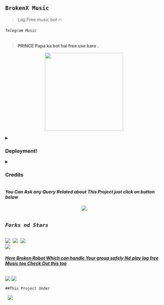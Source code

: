 ## `BrokenX Music`
>Lag Free music bot 🔥
<p align="center"><h6> <code>Telegram Music</code> </h6>

> __PRINCE Papa ka bot hai free use karo .__
<p align="center">
<img src='https://telegra.ph/file/f102ef0a4762292cbd072.jpg' alternate="Aww Reload Aunty It's Your internet issue" height="250px">

</pre>
<details><summary> <h3><b>Deployment!</b></h3> </summary>
<pre>

<b>Deploy BrokenX Music to Heroku</b>
<p><a href="https://https://dashboard.heroku.com/new?template=https://github.com/Princeop12/DevuMusic"><img src="https://img.shields.io/badge/Deploy%20To%20Heroku-black?style=for-the-badge&logo=heroku" width="200""/></a></p>
</pre>
</details>
<details>
<summary><b><h3>Credits</h3></b></summary>
<i>All credit Goes To these peoples</i><br>
<code>@ROCKSTAR_PRINCE_OP</code><br>
<code>Papa Hu vro Schhi me🔥</code><br>
</details>



<h4><b><i>You Can Ask any Query Related about This Project just click on button below</i></b></h4>
<p align="center">
<a href="https://t.me/ROCKSTAR_PRINCE_OP"><img src="https://img.shields.io/badge/Ask%20-anything-1abc9c.svg"></a>


<p align="center">
<pre>
<h3><b><i>Forks nd Stars</i></b></h3>
<img src="https://img.shields.io/github/license/ItsmeHyper13/DevuMusic.svg"> <img src="https://img.shields.io/github/forks/ItsmeHyper13/DevuMusic.svg"> <img src="https://img.shields.io/github/stars/ItsmeHyper13/DevuMusic.svg">
<a href="https://https://github.com/Princeop12/DevuMusic0"><img src="https://img.shields.io/badge/Fork%20Broken%20Music-black?style=for-the-badge&logo=github"></a>
</pre></p>


<h6><b><i><u>Here Broken Robot Which can handle Your group safely Nd play lag free Music too Check Out this too</u></i></b></h6>
<p><a href='https://t.me/ROCKSTAR_PRINCE_OP'><img src="https://img.shields.io/badge/Broken_Robot-black?style=for-the-badge&logo=telegram&logoColor=black"></a>
<a href="https://t.me/ROCKSTAR_PRINCE_OP"><img src="https://img.shields.io/badge/Developer%20%20-black?style=for-the-badge&logo=telegram"></a></p>


<p><code>##This Project Under</code> <pre> <a href="https://t.me/ROCKSTAR_PRINCE_OP"><img src="https://img.shields.io/badge/Join-Team%20%20Broken-blue?style=for-the-badge&logo=telegram"></a></pre>
